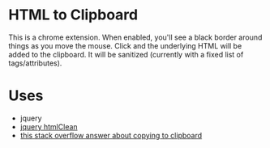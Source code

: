 # HTML to Clipboard

This is a chrome extension.  When enabled, you'll see a black border around things as you move the mouse.  Click and the underlying HTML will be added to the clipboard.  It will be sanitized (currently with a fixed list of tags/attributes).

# Uses

* jquery
* [jquery htmlClean](https://github.com/components/jquery-htmlclean)
* [this stack overflow answer about copying to clipboard](http://stackoverflow.com/questions/22581345/click-button-copy-to-clipboard-using-jquery)
